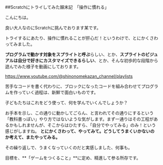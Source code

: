 ##Scratchにトライしてみた顛末記　「操作に慣れる」

こんにちは。

良い大人なのにScratchに挑んでおります某です。

トライするにあたり、操作に慣れることが肝心だ！というわけで、とにかくさわってみました。

**プログラムで動かす対象をスプライトと呼ぶ**らしい、とか、**スプライトのビジュアルは自分で好きにカスタマイズできるらしい**、とか、そんな初歩的な段階から遊んでみた様子を動画にしております。

https://www.youtube.com/@shinonomekazan_channel/playlists

苦手なコードを書く代わりに、ブロックになったコードを組み合わせてプログラムを作っていく過程は、新鮮で面白いものです。

子どもたちはこれをどう使って、何を学んでいくんでしょうか？

お手本を示し、この通りに動かしてごらん、と言われてその通りにするという「教科書っぽい」やり方ではないような気がします。まず一通りはその工程があるかもしれませんが、そこからはひたすら、「自分でやってみる」のみ！という感じがしますね。
**とにかくさわって、やってみて。どうしてうまくいかないのか考えて、またやってみる。**

その繰り返しで、うまくなっていくのだと実感しました、何事も。

目標を、**「ゲームをつくること」**に定め、精進して参る所存です。


